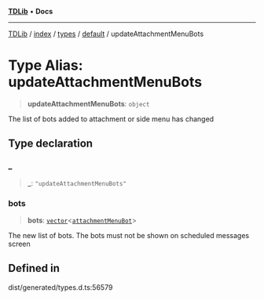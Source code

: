 [**TDLib**](../../../../../../README.md) • **Docs**

***

[TDLib](../../../../../../modules.md) / [index](../../../../../README.md) / [types](../../../README.md) / [default](../README.md) / updateAttachmentMenuBots

# Type Alias: updateAttachmentMenuBots

> **updateAttachmentMenuBots**: `object`

The list of bots added to attachment or side menu has changed

## Type declaration

### \_

> **\_**: `"updateAttachmentMenuBots"`

### bots

> **bots**: [`vector`](vector.md)\<[`attachmentMenuBot`](attachmentMenuBot-1.md)\>

The new list of bots. The bots must not be shown on scheduled messages screen

## Defined in

dist/generated/types.d.ts:56579
